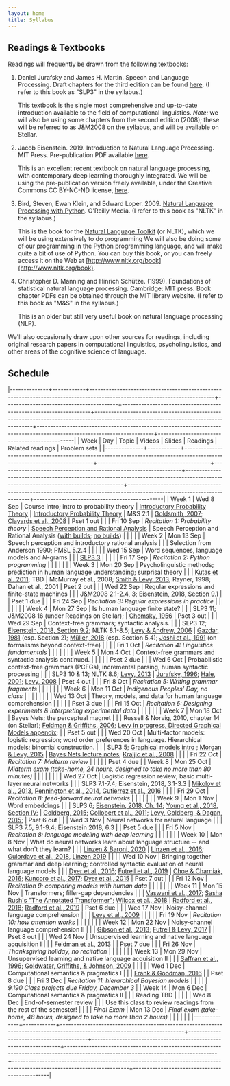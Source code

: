 ```yaml
---
layout: home
title: Syllabus
---
```



## Readings & Textbooks

Readings will frequently be drawn from the following textbooks:

1. Daniel Jurafsky and James H. Martin.  Speech and Language Processing.   Draft chapters for the third edition can be found [here](http://web.stanford.edu/~jurafsky/slp3/). (I refer to this book as "SLP3" in the syllabus.)

   This textbook is the single most comprehensive and up-to-date introduction available to the field of computational linguistics.  *Note:* we will also be using some chapters from the second edition (2008); these will be referred to as J&M2008 on the syllabus, and will be available on Stellar.

2. Jacob Eisenstein.  2019. Introduction to Natural Language Processing.  MIT Press.  Pre-publication PDF available [here](https://github.com/jacobeisenstein/gt-nlp-class/blob/master/notes/eisenstein-nlp-notes-10-15-2018.pdf).

    This is an excellent recent textbook on natural language processing, with contemporary deep learning thoroughly integrated.  We will be using the pre-publication version freely available, under the Creative Commons CC BY-NC-ND license, [here](https://github.com/jacobeisenstein/gt-nlp-class/blob/master/notes/eisenstein-nlp-notes-10-15-2018.pdf).

3. Bird, Steven, Ewan Klein, and Edward Loper.  2009. [Natural Language Processing with Python](http://www.amazon.com/Natural-Language-Processing-Python-Steven/dp/0596516495).  O'Reilly Media. (I refer to this book as "NLTK" in the syllabus.)

   This is the book for the [Natural Language Toolkit](http://www.nltk.org/) (or NLTK), which we will be using extensively to do programming  We will also be doing some of our programming in the Python programming language, and will make quite a bit of use of Python.  You can buy this book, or you can freely access it on the Web at [http://www.nltk.org/book](http://www.nltk.org/book).

4. Christopher D. Manning and Hinrich Schütze. (1999). Foundations of statistical natural language processing. Cambridge: MIT press.  Book chapter PDFs can be obtained through the MIT library website. (I refer to this book as "M&S" in the syllabus.)

   This is an older but still very useful book on natural language processing (NLP).

We'll also occasionally draw upon other sources for readings, including original research papers in computational linguistics, psycholinguistics, and other areas of the cognitive science of language.


## Schedule

|--------------+------------+---------------------------------------------------------------------------------------------------------------------------+-----------------------------------------+------------------------------------------------------------------+-------------------------------------------------------------------------------------------------------------------------------------+------------------------------------------------------------------------------------------------------------------------+-----------------------------------------------|
| Week         | Day        | Topic                                                                                                                     | Videos                                  | Slides                                                           | Readings                                                                                                                            | Related readings                                                                                                       | Problem sets                                  |
|--------------+------------+---------------------------------------------------------------------------------------------------------------------------+-----------------------------------------+------------------------------------------------------------------+-------------------------------------------------------------------------------------------------------------------------------------+------------------------------------------------------------------------------------------------------------------------+-----------------------------------------------|
| Week 1       | Wed 8 Sep  | Course intro; intro to probability theory                                                                                 | [Introductory Probability Theory](https://canvas.mit.edu/courses/11393/modules/items/380374)         | [Introductory Probability Theory](assets/slides/lecture1-probability-slides.pdf)                                  | M&S 2.1                                                                                                                             | [Goldsmith, 2007](https://journals.openedition.org/msh/pdf/7933); [Clayards et al., 2008](https://www.sciencedirect.com/science/article/pii/S0010027708001017)                                                                                 | Pset 1 out                                    |
|              | Fri 10 Sep | *Recitation 1: Probability theory*                                                                                        | [Speech Perception and Rational Analysis](https://canvas.mit.edu/courses/11393/modules/items/380378) | Speech Perception and Rational Analysis ([with builds](assets/slides/speech_perception_and_rational_analysis_no_builds.pdf); [no builds](assets/slides/speech_perception_and_rational_analysis_with_builds.pdf)) |                                                                                                                                     |                                                                                                                        |                                               |
| Week 2       | Mon 13 Sep | Speech perception and introductory rational analysis                                                                      |                                         |                                                                  | Selection from Anderson 1990; PMSL 5.2.4                                                                                            |                                                                                                                        |                                               |
|              | Wed 15 Sep | Word sequences, language models and $N$-grams                                                                             |                                         |                                                                  | [SLP3 3](http://web.stanford.edu/~jurafsky/slp3/3.pdf)                                                                                                                              |                                                                                                                        |                                               |
|              | Fri 17 Sep | *Recitation 2: Python programming*                                                                                        |                                         |                                                                  |                                                                                                                                     |                                                                                                                        |                                               |
| Week 3       | Mon 20 Sep | Psycholinguistic methods; prediction in human language understanding; surprisal theory                                    |                                         |                                                                  | [Kutas et al. 2011](http://kutaslab.ucsd.edu/people/kutas/pdfs/2011.PITB.190.pdf); TBD                                                                                                              | McMurray et al., 2008;  [Smith & Levy, 2013](https://doi.org/10.1016/j.cognition.2013.02.013);   Rayner, 1998; Dahan et al., 2001                                         | Pset 2 out                                    |
|              | Wed 22 Sep | Regular expressions and finite-state machines                                                                             |                                         |                                                                  | J&M2008 2.1-2.4, 3;  [Eisenstein, 2018, Section 9.1](https://github.com/jacobeisenstein/gt-nlp-class/blob/master/notes/eisenstein-nlp-notes.pdf)                                                                                  |                                                                                                                        | Pset 1 due                                    |
|              | Fri 24 Sep | *Recitation 3: Regular expressions in practice*                                                                           |                                         |                                                                  |                                                                                                                                     |                                                                                                                        |                                               |
| Week 4       | Mon 27 Sep | Is human language finite state?                                                                                           |                                         |                                                                  | SLP3 11; J&M2008 16 (under Readings on Stellar);                                                                                    | [Chomsky, 1956](http://ieeexplore.ieee.org/abstract/document/1056813/)                                                                                                          | Pset 3 out                                    |
|              | Wed 29 Sep | Context-free grammars; syntactic analysis.                                                                                |                                         |                                                                  | SLP3 12;  [Eisenstein, 2018, Section 9.2](https://github.com/jacobeisenstein/gt-nlp-class/blob/master/notes/eisenstein-nlp-notes.pdf);  NLTK 8.1-8.5; [Levy & Andrew, 2006](http://www.mit.edu/~rplevy/papers/levy-andrew-2006.pdf)                                                         | [Gazdar, 1981](https://link.springer.com/chapter/10.1007/978-94-009-3401-6_8) (esp. Section 2); [Müller, 2018](http://langsci-press.org/catalog/book/195) (esp. Section 5.4); [Joshi et al., 1991](https://repository.upenn.edu/cgi/viewcontent.cgi?article=1571&context=cis_reports) (on formalisms beyond context-free) |                                               |
|              | Fri 1 Oct  | *Recitation 4: Linguistics fundamentals*                                                                                  |                                         |                                                                  |                                                                                                                                     |                                                                                                                        |                                               |
| Week 5       | Mon 4 Oct  | Context-free grammars and syntactic analysis continued.                                                                   |                                         |                                                                  |                                                                                                                                     |                                                                                                                        | Pset 2 due                                    |
|              | Wed 6 Oct  | Probabilistic context-free grammars (PCFGs), incremental parsing, human syntactic processing                              |                                         |                                                                  | SLP3 10 & 13; NLTK 8.6; [Levy, 2013](http://www.mit.edu/~rplevy/papers/levy-2013-memory-and-surprisal-corrected.pdf)                                                                                                  | [Jurafsky, 1996](https://onlinelibrary.wiley.com/doi/full/10.1207/s15516709cog2002_1); [Hale, 2001](http://www.aclweb.org/anthology/N01-1021); [Levy, 2008](https://www.sciencedirect.com/science/article/pii/S0010027707001436)                                                                                 | Pset 4 out                                    |
|              | Fri 8 Oct  | *Recitation 5: Writing grammar fragments*                                                                                 |                                         |                                                                  |                                                                                                                                     |                                                                                                                        |                                               |
| Week 6       | Mon 11 Oct | *Indigenous Peoples' Day, no class*                                                                                       |                                         |                                                                  |                                                                                                                                     |                                                                                                                        |                                               |
|              | Wed 13 Oct | Theory, models, and data for human language comprehension                                                                 |                                         |                                                                  |                                                                                                                                     |                                                                                                                        | Pset 3 due                                    |
|              | Fri 15 Oct | *Recitation 6: Designing experiments & interpreting experimental data*                                                    |                                         |                                                                  |                                                                                                                                     |                                                                                                                        |                                               |
| Week 7       | Mon 18 Oct | Bayes Nets; the perceptual magnet                                                                                         |                                         |                                                                  | Russell & Norvig, 2010, chapter 14 (on Stellar);  [Feldman & Griffiths, 2006](http://users.umiacs.umd.edu/~nhf/papers/PerceptualMagnet.pdf);  [Levy in progress, Directed Graphical Models appendix](http://www.mit.edu/~rplevy/pmsl_textbook/chapters/pmsl_12.pdf); |                                                                                                                        | Pset 5 out                                    |
|              | Wed 20 Oct | Multi-factor models: logistic regression; word order preferences in language. Hierarchical models; binomial construction. |                                         |                                                                  | SLP3 5; [Graphical models intro](http://www.mit.edu/~rplevy/pmsl_textbook/chapters/pmsl_12.pdf) ; [Morgan & Levy, 2015](http://www.mit.edu/~rplevy/papers/morgan-levy-2015-cogsci.pdf)                                                                                | [Bayes Nets lecture notes](https://ermongroup.github.io/cs228-notes/representation/directed/);  [Kraljic et al., 2008](http://journals.sagepub.com/doi/abs/10.1111/j.1467-9280.2008.02090.x)                                                                        |                                               |
|              | Fri 22 Oct | *Recitation 7: Midterm review*                                                                                            |                                         |                                                                  |                                                                                                                                     |                                                                                                                        | Pset 4 due                                    |
| Week 8       | Mon 25 Oct | *Midterm exam (take-home, 24 hours, designed to take no more than 80 minutes)*                                            |                                         |                                                                  |                                                                                                                                     |                                                                                                                        |                                               |
|              | Wed 27 Oct | Logistic regression review; basic multi-layer neural networks                                                             |                                         |                                                                  | SLP3 7.1-7.4; Eisenstein, 2018, 3.1-3.3                                                                                             | [Mikolov et al., 2013](https://arxiv.org/abs/1301.3781), [Pennington et al., 2014](http://www.aclweb.org/anthology/D14-1162), [Gutierrez et al., 2016](http://www.aclweb.org/anthology/P16-1225)                                                  |                                               |
|              | Fri 29 Oct | *Recitation 8: feed-forward neural networks*                                                                              |                                         |                                                                  |                                                                                                                                     |                                                                                                                        |                                               |
| Week 9       | Mon 1 Nov  | Word embeddings                                                                                                           |                                         |                                                                  | SLP3 6;  [Eisenstein, 2018, Ch. 14](https://github.com/jacobeisenstein/gt-nlp-class/blob/master/notes/eisenstein-nlp-notes.pdf); [Young et al., 2018, Section IV](https://arxiv.org/pdf/1708.02709.pdf);                                                                  | [Goldberg, 2015](http://u.cs.biu.ac.il/~yogo/nnlp.pdf); [Collobert et al., 2011](http://www.jmlr.org/papers/volume12/collobert11a/collobert11a.pdf); [Levy, Goldberg, & Dagan, 2015](https://www.transacl.org/ojs/index.php/tacl/article/download/570/124);                                                 | Pset 6 out                                    |
|              | Wed 3 Nov  | Neural networks for natural language                                                                                      |                                         |                                                                  | SLP3 7.5, 9.1-9.4; Eisenstein 2018, 6.3                                                                                             |                                                                                                                        | Pset 5 due                                    |
|              | Fri 5 Nov  | *Recitation 8: language modeling with deep learning*                                                                      |                                         |                                                                  |                                                                                                                                     |                                                                                                                        |                                               |
| Week 10      | Mon 8 Nov  | What do neural networks learn about language structure -- and what don't they learn?                                      |                                         |                                                                  | [Linzen & Baroni, 2020](http://tallinzen.net/media/papers/linzen_baroni_2020_annual_reviews_linguistics.pdf)                                                                                                               | [Linzen et al., 2016](http://www.aclweb.org/anthology/Q16-1037); [Gulordava et al., 2018](https://www.aclweb.org/anthology/N18-1108.pdf), [Linzen 2019](http://tallinzen.net/media/papers/linzen_2019_language.pdf)                                                               |                                               |
|              | Wed 10 Nov | Bringing together grammar and deep learning; controlled syntactic evaluation of neural language models                    |                                         |                                                                  | [Dyer et al., 2016](https://arxiv.org/pdf/1602.07776.pdf); [Futrell et al., 2019](https://arxiv.org/abs/1903.03260)                                                                                             | [Choe & Charniak, 2016](https://www.aclweb.org/anthology/D16-1257);  [Kuncoro et al., 2017](http://aclweb.org/anthology/E17-1117); [Dyer et al., 2015](https://www.aclweb.org/anthology/P15-1033)                                                        | Pset 7 out                                    |
|              | Fri 12 Nov | *Recitation 9: comparing models with human data*                                                                          |                                         |                                                                  |                                                                                                                                     |                                                                                                                        |                                               |
| Week 11      | Mon 15 Nov | Transformers; filler-gap dependencies                                                                                     |                                         |                                                                  | [Vaswani et al., 2017](https://papers.nips.cc/paper/7181-attention-is-all-you-need.pdf); [Sasha Rush's "The Annotated Transformer"](http://nlp.seas.harvard.edu/2018/04/03/attention.html); [Wilcox et al., 2018](http://aclweb.org/anthology/W18-5423)                                                 | [Radford et al., 2018](https://www.cs.ubc.ca/~amuham01/LING530/papers/radford2018improving.pdf); [Radford et al., 2019](https://cdn.openai.com/better-language-models/language_models_are_unsupervised_multitask_learners.pdf)                                                                             | Pset 6 due                                    |
|              | Wed 17 Nov | Noisy-channel language comprehension                                                                                      |                                         |                                                                  | [Levy et al., 2009](https://www.pnas.org/content/106/50/21086.short)                                                                                                                   |                                                                                                                        |                                               |
|              | Fri 19 Nov | *Recitation 10: how attention works*                                                                                      |                                         |                                                                  |                                                                                                                                     |                                                                                                                        |                                               |
| Week 12      | Mon 22 Nov | Noisy-channel language comprehension II                                                                                   |                                         |                                                                  | [Gibson et al., 2013](https://www.pnas.org/content/110/20/8051/); [Futrell & Levy, 2017](https://aclweb.org/anthology/papers/E/E17/E17-1065/)                                                                                           |                                                                                                                        | Pset 8 out                                    |
|              | Wed 24 Nov | Unsupervised learning and native language acquisition I                                                                   |                                         |                                                                  | [Feldman et al., 2013](https://psycnet.apa.org/doiLanding?doi=10.1037%2Fa0034245)                                                                                                                |                                                                                                                        | Pset 7 due                                    |
|              | Fri 26 Nov | *Thanksgiving holiday, no recitation*                                                                                     |                                         |                                                                  |                                                                                                                                     |                                                                                                                        |                                               |
| Week 13      | Mon 29 Nov | Unsupervised learning and native language acquisition II                                                                  |                                         |                                                                  | [Saffran et al., 1996](http://www.jstor.org.libproxy.mit.edu/stable/2891705); [Goldwater, Griffiths, & Johnson, 2009](http://www.cocosci.berkeley.edu/tom/papers/wordseg3.pdf)                                                                         |                                                                                                                        |                                               |
|              | Wed 1 Dec  | Computational semantics & pragmatics I                                                                                    |                                         |                                                                  | [Frank & Goodman, 2016](https://www.sciencedirect.com/science/article/pii/S136466131630122X?casa_token=6VzbYRa3nWAAAAAA:yksVbVTnzP7bcG9rA5yyiLP-pYJvQNk6kfoYdwUdIZKje8srBe9FAn1pUUqtVkiMGPV2bWqDjw)                                                                                                               |                                                                                                                        | Pset 8 due                                    |
|              | Fri 3 Dec  | *Recitation 11: hierarchical Bayesian models*                                                                             |                                         |                                                                  |                                                                                                                                     |                                                                                                                        | *9.190 Class projects due Friday, December 3* |
| Week 14      | Mon 6 Dec  | Computational semantics & pragmatics II                                                                                   |                                         |                                                                  | Reading TBD                                                                                                                         |                                                                                                                        |                                               |
|              | Wed 8 Dec  | End-of-semester review                                                                                                    |                                         |                                                                  | Use this class to review readings from the rest of the semester!                                                                    |                                                                                                                        |                                               |
| *Final Exam* | Mon 13 Dec | *Final exam (take-home, 48 hours, designed to take no more than 2 hours)*                                                 |                                         |                                                                  |                                                                                                                                     |                                                                                                                        |                                               |
|--------------+------------+---------------------------------------------------------------------------------------------------------------------------+-----------------------------------------+------------------------------------------------------------------+-------------------------------------------------------------------------------------------------------------------------------------+------------------------------------------------------------------------------------------------------------------------+-----------------------------------------------|

